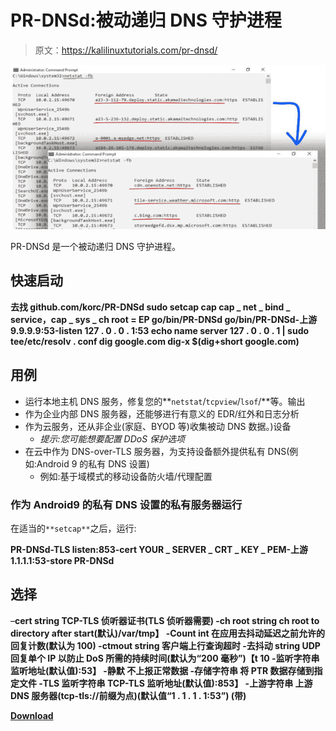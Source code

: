 # PR-DNSd:被动递归 DNS 守护进程

> 原文：<https://kalilinuxtutorials.com/pr-dnsd/>

[![](img/e08fb8e4ad0b443aebeb851aa379af4c.png)](https://blogger.googleusercontent.com/img/b/R29vZ2xl/AVvXsEicuCbNXebzHXkswBpi3M7KRuQ8bUNwwIAKamONqJFb8s5H0AZtV-r50ohHoxUt-xOMEoq3xp28oIxED97xMyfDE5Z4gwvKP3wPhgEJBsEG3lhEZnTtmRZ6LjDJboMkhyBt8uKdhsBOW6KKiBg1M2atC7egnae4CBThEoB7uBb-S595ZC0W3CTlfjxX/s728/PR-DNSd_1_solved-netstat-763493.png)

PR-DNSd 是一个被动递归 DNS 守护进程。

## 快速启动

**去找 github.com/korc/PR-DNSd
sudo setcap cap cap _ net _ bind _ service，cap _ sys _ ch root = EP go/bin/PR-DNSd
go/bin/PR-DNSd-上游 9.9.9.9:53-listen 127 . 0 . 0 . 1:53
echo name server 127 . 0 . 0 . 1 | sudo tee/etc/resolv . conf
dig google.com
dig-x $(dig+short google.com)**

## 用例

*   运行本地主机 DNS 服务，修复您的**`netstat`/`tcpview`/`lsof`/**等。输出
*   作为企业内部 DNS 服务器，还能够进行有意义的 EDR/红外和日志分析
*   作为云服务，还从非企业(家庭、BYOD 等)收集被动 DNS 数据。)设备
    *   *提示:您可能想要配置 DDoS 保护选项*
*   在云中作为 DNS-over-TLS 服务器，为支持设备额外提供私有 DNS(例如:Android 9 的私有 DNS 设置)
    *   例如:基于域模式的移动设备防火墙/代理配置

### 作为 Android9 的私有 DNS 设置的私有服务器运行

在适当的`**setcap**`之后，运行:

**PR-DNSd-TLS listen:853-cert YOUR _ SERVER _ CRT _ KEY _ PEM-上游 1.1.1.1:53-store PR-DNSd**

## 选择

–**cert string
TCP-TLS 侦听器证书(TLS 侦听器需要)
-ch root string
ch root to directory after start(默认)/var/tmp】
-Count int
在应用去抖动延迟之前允许的回复计数(默认为 100)
-ctmout string
客户端上行查询超时
-去抖动 string
UDP 回复单个 IP 以防止 DoS 所需的持续时间(默认为“200 毫秒”)【t 10
-监听字符串
监听地址(默认值):53】
-静默
不上报正常数据
-存储字符串
将 PTR 数据存储到指定文件
-TLS 监听字符串
TCP-TLS 监听地址(默认值):853】
-上游字符串
上游 DNS 服务器(tcp-tls://前缀为点)(默认值“1 . 1 . 1 . 1:53”)
(带)**

[**Download**](https://github.com/korc/PR-DNSd)
